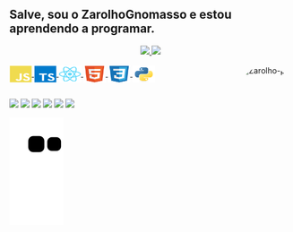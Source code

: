 ## Salve, sou o ZarolhoGnomasso e estou aprendendo a programar.
<div align="center">
  <a href="https://github.com/Zarolhognomasso">
  <img height="180em" src="https://github-readme-stats.vercel.app/api?username=Zarolhognomasso&show_icons=true&theme=dark&include_all_commits=true&count_private=true"/>
  <img height="180em" src="https://github-readme-stats.vercel.app/api/top-langs/?username=Zarolhognomasso&layout=compact&langs_count=7&theme=dark"/>
</div>
<div style="display: inline_block"><br>
  <img align="center" alt="Zarolho-Js" height="30" width="40" src="https://raw.githubusercontent.com/devicons/devicon/master/icons/javascript/javascript-plain.svg">
  <img align="center" alt="Zarolho-Ts" height="30" width="40" src="https://raw.githubusercontent.com/devicons/devicon/master/icons/typescript/typescript-plain.svg">
  <img align="center" alt="Zarolho-React" height="30" width="40" src="https://raw.githubusercontent.com/devicons/devicon/master/icons/react/react-original.svg">
  <img align="center" alt="Zarolho-HTML" height="30" width="40" src="https://raw.githubusercontent.com/devicons/devicon/master/icons/html5/html5-original.svg">
  <img align="center" alt="Zarolho-CSS" height="30" width="40" src="https://raw.githubusercontent.com/devicons/devicon/master/icons/css3/css3-original.svg">
  <img align="center" alt="Zarolho-Python" height="30" width="40" src="https://raw.githubusercontent.com/devicons/devicon/master/icons/python/python-original.svg">
<img align="right" alt="Zarolho-pic" height="150" style="border-radius:50px;" src="https://cdn.discordapp.com/attachments/762625972347469856/1003822568064696330/zarolhoicon.png?width=676&height=676">
</div>
  
  ##
 
<div> 
  <a href="https://www.youtube.com/channel/UCKRm_1yEIonpl98e5TgOXag" target="_blank"><img src="https://img.shields.io/badge/YouTube-FF0000?style=for-the-badge&logo=youtube&logoColor=white" target="_blank"></a>
  <a href="https://instagram.com/artur_zaror" target="_blank"><img src="https://img.shields.io/badge/-Instagram-%23E4405F?style=for-the-badge&logo=instagram&logoColor=white" target="_blank"></a>
 	<a href="https://www.twitch.tv/zarolhognomasso" target="_blank"><img src="https://img.shields.io/badge/Twitch-9146FF?style=for-the-badge&logo=twitch&logoColor=white" target="_blank"></a>
 <a href="https://discordapp.com/users/301402565327716352" target="_blank"><img src="https://img.shields.io/badge/Discord-7289DA?style=for-the-badge&logo=discord&logoColor=white" target="_blank"></a> 
  <a href = "mailto:zarolhobusiness@gmail.com"><img src="https://img.shields.io/badge/-Gmail-%23333?style=for-the-badge&logo=gmail&logoColor=white" target="_blank"></a>
  <a href="https://www.linkedin.com/in/" target="_blank"><img src="https://img.shields.io/badge/-LinkedIn-%230077B5?style=for-the-badge&logo=linkedin&logoColor=white" target="_blank"></a> 
 
  ![Snake animation](https://github.com/rafaballerini/rafaballerini/blob/output/github-contribution-grid-snake.svg)
 
</div>
